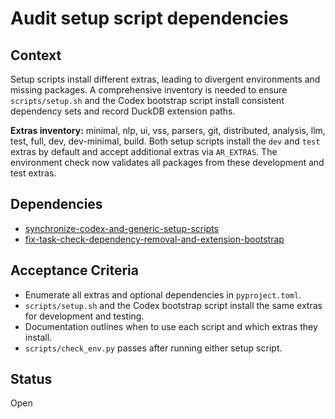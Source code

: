 # Audit setup script dependencies

## Context
Setup scripts install different extras, leading to divergent environments and
missing packages. A comprehensive inventory is needed to ensure `scripts/setup.sh`
and the Codex bootstrap script install consistent dependency sets and record
DuckDB extension paths.

**Extras inventory:** minimal, nlp, ui, vss, parsers, git, distributed, analysis,
llm, test, full, dev, dev-minimal, build. Both setup scripts install the `dev`
and `test` extras by default and accept additional extras via `AR_EXTRAS`. The
environment check now validates all packages from these development and test
extras.

## Dependencies
- [synchronize-codex-and-generic-setup-scripts](synchronize-codex-and-generic-setup-scripts.md)
- [fix-task-check-dependency-removal-and-extension-bootstrap](archive/fix-task-check-dependency-removal-and-extension-bootstrap.md)

## Acceptance Criteria
- Enumerate all extras and optional dependencies in `pyproject.toml`.
- `scripts/setup.sh` and the Codex bootstrap script install the same extras for
  development and testing.
- Documentation outlines when to use each script and which extras they install.
- `scripts/check_env.py` passes after running either setup script.

## Status
Open
